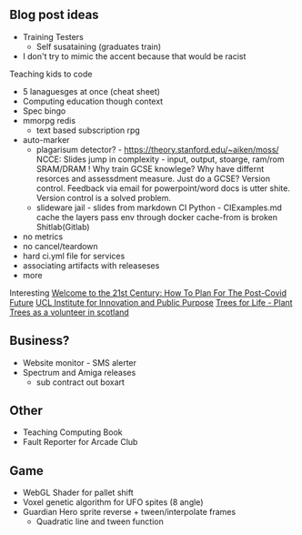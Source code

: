 Blog post ideas
---------------

* Training Testers
    * Self susataining (graduates train)
* I don't try to mimic the accent because that would be racist

Teaching kids to code
  - 5 lanaguesges at once (cheat sheet)
  - Computing education though context
  - Spec bingo
  - mmorpg redis
    - text based subscription rpg
  - auto-marker
    - plagarisum detector? - https://theory.stanford.edu/~aiken/moss/
NCCE:
  Slides jump in complexity - input, output, stoarge, ram/rom SRAM/DRAM !
  Why train GCSE knowlege? Why have differnt resorces and assessdment measure. Just do a GCSE?
  Version control. Feedback via email for powerpoint/word docs is utter shite. Version control is a solved problem.
    - slideware jail - slides from markdown
CI Python - CIExamples.md
  cache the layers
  pass env through
  docker cache-from is broken
Shitlab(Gitlab)
  - no metrics
  - no cancel/teardown
  - hard ci.yml file for services
  - associating artifacts with releaseses
  - more

Interesting
[Welcome to the 21st Century: How To Plan For The Post-Covid Future](https://www.oreilly.com/tim/21stcentury/)
[UCL Institute for Innovation and Public Purpose](https://www.ucl.ac.uk/bartlett/public-purpose/about)
[Trees for Life - Plant Trees as a volunteer in scotland](https://treesforlife.org.uk/)


Business?
--------

* Website monitor - SMS alerter
* Spectrum and Amiga releases
  * sub contract out boxart

Other
-----

* Teaching Computing Book
* Fault Reporter for Arcade Club

Game
----

* WebGL Shader for pallet shift
* Voxel genetic algorithm for UFO spites (8 angle)
* Guardian Hero sprite reverse + tween/interpolate frames
  * Quadratic line and tween function

